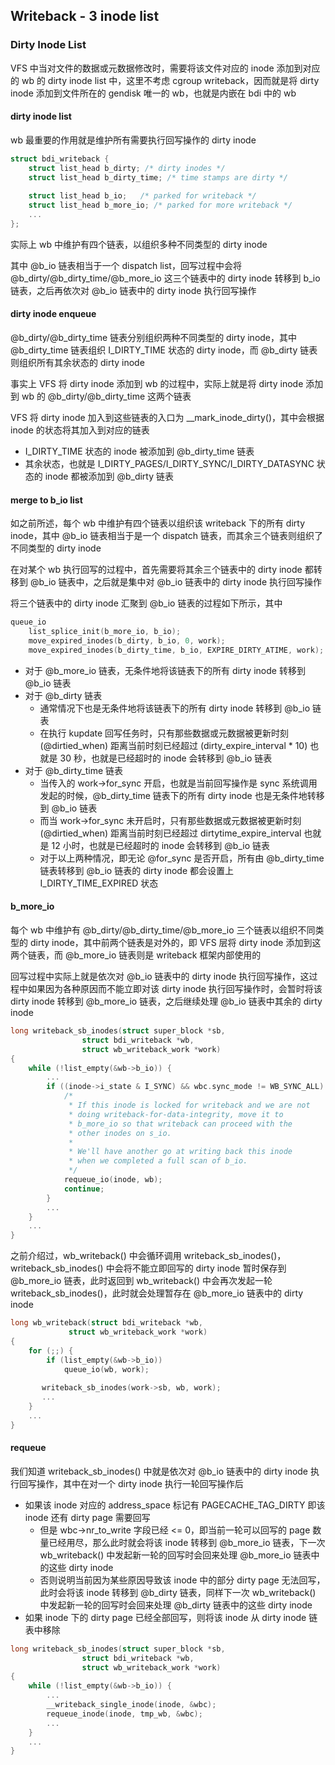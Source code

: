 ## Writeback - 3 inode list


### Dirty Inode List

VFS 中当对文件的数据或元数据修改时，需要将该文件对应的 inode 添加到对应的 wb 的 dirty inode list 中，这里不考虑 cgroup writeback，因而就是将 dirty inode 添加到文件所在的 gendisk 唯一的 wb，也就是内嵌在 bdi 中的 wb

#### dirty inode list

wb 最重要的作用就是维护所有需要执行回写操作的 dirty inode

```c
struct bdi_writeback {
	struct list_head b_dirty; /* dirty inodes */
	struct list_head b_dirty_time; /* time stamps are dirty */
	
	struct list_head b_io;	 /* parked for writeback */
	struct list_head b_more_io; /* parked for more writeback */
	...
};
```

实际上 wb 中维护有四个链表，以组织多种不同类型的 dirty inode

其中 @b_io 链表相当于一个 dispatch list，回写过程中会将 @b_dirty/@b_dirty_time/@b_more_io 这三个链表中的 dirty inode 转移到 b_io 链表，之后再依次对 @b_io 链表中的 dirty inode 执行回写操作


#### dirty inode enqueue

@b_dirty/@b_dirty_time 链表分别组织两种不同类型的 dirty inode，其中 @b_dirty_time 链表组织 I_DIRTY_TIME 状态的 dirty inode，而 @b_dirty 链表则组织所有其余状态的 dirty inode

事实上 VFS 将 dirty inode 添加到 wb 的过程中，实际上就是将 dirty inode 添加到 wb 的 @b_dirty/@b_dirty_time 这两个链表

VFS 将 dirty inode 加入到这些链表的入口为 __mark_inode_dirty()，其中会根据 inode 的状态将其加入到对应的链表

- I_DIRTY_TIME 状态的 inode 被添加到 @b_dirty_time 链表
- 其余状态，也就是 I_DIRTY_PAGES/I_DIRTY_SYNC/I_DIRTY_DATASYNC 状态的 inode 都被添加到 @b_dirty 链表


#### merge to b_io list

如之前所述，每个 wb 中维护有四个链表以组织该 writeback 下的所有 dirty inode，其中 @b_io 链表相当于是一个 dispatch 链表，而其余三个链表则组织了不同类型的 dirty inode

在对某个 wb 执行回写的过程中，首先需要将其余三个链表中的 dirty inode 都转移到 @b_io 链表中，之后就是集中对 @b_io 链表中的 dirty inode 执行回写操作


将三个链表中的 dirty inode 汇聚到 @b_io 链表的过程如下所示，其中

```c
queue_io
	list_splice_init(b_more_io, b_io);
	move_expired_inodes(b_dirty, b_io, 0, work);
	move_expired_inodes(b_dirty_time, b_io, EXPIRE_DIRTY_ATIME, work);
```

- 对于 @b_more_io 链表，无条件地将该链表下的所有 dirty inode 转移到 @b_io 链表
- 对于 @b_dirty 链表
    - 通常情况下也是无条件地将该链表下的所有 dirty inode 转移到 @b_io 链表
    - 在执行 kupdate 回写任务时，只有那些数据或元数据被更新时刻 (@dirtied_when) 距离当前时刻已经超过 (dirty_expire_interval * 10) 也就是 30 秒，也就是已经超时的 inode 会转移到 @b_io 链表
- 对于 @b_dirty_time 链表
    - 当传入的 work->for_sync 开启，也就是当前回写操作是 sync 系统调用发起的时候，@b_dirty_time 链表下的所有 dirty inode 也是无条件地转移到 @b_io 链表
    - 而当 work->for_sync 未开启时，只有那些数据或元数据被更新时刻 (@dirtied_when) 距离当前时刻已经超过 dirtytime_expire_interval 也就是 12 小时，也就是已经超时的 inode 会转移到 @b_io 链表
    - 对于以上两种情况，即无论 @for_sync 是否开启，所有由 @b_dirty_time 链表转移到 @b_io 链表的 dirty inode 都会设置上 I_DIRTY_TIME_EXPIRED 状态
  


#### b_more_io

每个 wb 中维护有 @b_dirty/@b_dirty_time/@b_more_io 三个链表以组织不同类型的 dirty inode，其中前两个链表是对外的，即 VFS 层将 dirty inode 添加到这两个链表，而 @b_more_io 链表则是 writeback 框架内部使用的

回写过程中实际上就是依次对 @b_io 链表中的 dirty inode 执行回写操作，这过程中如果因为各种原因而不能立即对该 dirty inode 执行回写操作时，会暂时将该 dirty inode 转移到 @b_more_io 链表，之后继续处理 @b_io 链表中其余的 dirty inode

```c
long writeback_sb_inodes(struct super_block *sb,
				struct bdi_writeback *wb,
				struct wb_writeback_work *work)
{
	while (!list_empty(&wb->b_io)) {
		...
		if ((inode->i_state & I_SYNC) && wbc.sync_mode != WB_SYNC_ALL) {
			/*
			 * If this inode is locked for writeback and we are not
			 * doing writeback-for-data-integrity, move it to
			 * b_more_io so that writeback can proceed with the
			 * other inodes on s_io.
			 *
			 * We'll have another go at writing back this inode
			 * when we completed a full scan of b_io.
			 */
			requeue_io(inode, wb);
			continue;
		}
		...
	}
	...
}
```

之前介绍过，wb_writeback() 中会循环调用 writeback_sb_inodes()，writeback_sb_inodes() 中会将不能立即回写的 dirty inode 暂时保存到 @b_more_io 链表，此时返回到 wb_writeback() 中会再次发起一轮 writeback_sb_inodes()，此时就会处理暂存在 @b_more_io 链表中的 dirty inode

```c
long wb_writeback(struct bdi_writeback *wb,
			 struct wb_writeback_work *work)
{
	for (;;) {
		if (list_empty(&wb->b_io))
			queue_io(wb, work);
			
	   writeback_sb_inodes(work->sb, wb, work);
	   ...
	}
	...
}
```


#### requeue

我们知道 writeback_sb_inodes() 中就是依次对 @b_io 链表中的 dirty inode 执行回写操作，其中在对一个 dirty inode 执行一轮回写操作后

- 如果该 inode 对应的 address_space 标记有 PAGECACHE_TAG_DIRTY 即该 inode 还有 dirty page 需要回写
    - 但是 wbc->nr_to_write 字段已经 <= 0，即当前一轮可以回写的 page 数量已经用尽，那么此时就会将该 inode 转移到 @b_more_io 链表，下一次 wb_writeback() 中发起新一轮的回写时会回来处理 @b_more_io 链表中的这些 dirty inode
    - 否则说明当前因为某些原因导致该 inode 中的部分 dirty page 无法回写，此时会将该 inode 转移到 @b_dirty 链表，同样下一次 wb_writeback() 中发起新一轮的回写时会回来处理 @b_dirty 链表中的这些 dirty inode
- 如果 inode 下的 dirty page 已经全部回写，则将该 inode 从 dirty inode 链表中移除

```c
long writeback_sb_inodes(struct super_block *sb,
				struct bdi_writeback *wb,
				struct wb_writeback_work *work)
{
	while (!list_empty(&wb->b_io)) {
		...
		__writeback_single_inode(inode, &wbc);
		requeue_inode(inode, tmp_wb, &wbc);
		...
	}
	...
}
```
